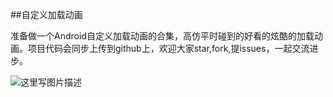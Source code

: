 ##自定义加载动画

准备做一个Android自定义加载动画的合集，高仿平时碰到的好看的炫酷的加载动画。项目代码会同步上传到github上，欢迎大家star,fork,提issues，一起交流进步。






![这里写图片描述](http://img.blog.csdn.net/20170105164738934?watermark/2/text/aHR0cDovL2Jsb2cuY3Nkbi5uZXQvdHlrMDkxMA==/font/5a6L5L2T/fontsize/400/fill/I0JBQkFCMA==/dissolve/70/gravity/SouthEast)